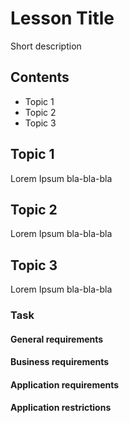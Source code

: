 # Lesson Title

Short description

## Contents
+ Topic 1
+ Topic 2
+ Topic 3

## Topic 1
Lorem Ipsum bla-bla-bla

## Topic 2
Lorem Ipsum bla-bla-bla

## Topic 3
Lorem Ipsum bla-bla-bla

### Task
#### General requirements
#### Business requirements
#### Application requirements
#### Application restrictions